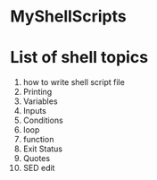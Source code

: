 # MyShellScripts
# List of shell topics
1. how to write shell script file
2. Printing
3. Variables
4. Inputs
5. Conditions
6. loop
7. function
8. Exit Status
9. Quotes
10. SED edit